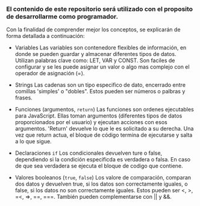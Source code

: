 <h3>El contenido de este repositorio será utilizado con el proposito de desarrollarme como programador.</h3>

Con la finalidad de comprender mejor los conceptos, se explicarán de forma detallada a continuación:

 * Variables
    Las variables son contenedore flexibles de información, en donde se pueden guardar y almacenar diferentes tipos de datos.
    Utilizan palabras clave como: LET, VAR y CONST.
    Son faciles de configurar y se les puede asignar un valor o algo mas complejo con el operador de asignación (=).

 * Strings
    Las cadenas son un tipo especifico de dato, encerrado entre comillas 'simples' o "dobles".
    Estos pueden ser números o palbras y frases.

 * Funciones (argumentos, `return`)
    Las funciones son ordenes ejecutables para JavaScript.
    Ellas toman argumentos (diferentes tipos de datos proporcionados por el usuario) y ejecutan acciones con esos argumentos.
    'Return' devuelve lo que le es solicitado a su derecha. Una vez que return actua, el bloque de código termina de ejecutarse  y salta a lo que sigue.

 * Declaraciones `if`
    Los condicionales devuelven ture o false, dependiendo si la condición especificda es verdadera o falsa.
    En caso de que sea verdadera se ejecuta el bloque de codigo que contiene.

 * Valores booleanos (`true`, `false`)
    Los valore de comparación, comparan dos datos y devuelven true, si los datos son correctamente iguales, o false, si los datos no son correctamente iguales.
    Estos pueden ser <, >, =<, =>, ==, ===. También pueden complementarse con || y &&.
